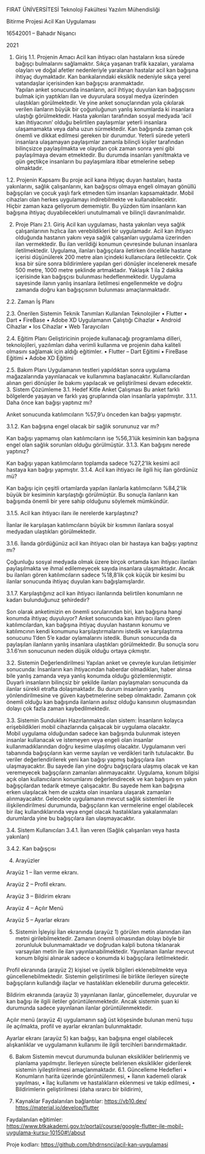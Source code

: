  

FIRAT ÜNİVERSİTESİ
Teknoloji Fakültesi
Yazılım Mühendisliği

 

Bitirme Projesi
Acil Kan Uygulaması

16542001 – Bahadır Nişancı



2021
1.	Giriş
1.1.	Projenin Amacı
Acil kan ihtiyacı olan hastaların kısa sürede bağışçı bulmalarını sağlamaktır. Sıkça yaşanan trafik kazaları, yaralama olayları ve doğal afetler nedenleriyle yaralanan hastalar acil kan bağışına ihtiyaç duymaktadır. Kan bankalarındaki eksiklik nedeniyle sıkça yerel vatandaşlar içerisinden kan bağışçısı aranmaktadır.  
Yapılan anket sonucunda insanların, acil ihtiyaç duyulan kan bağışçısını bulmak için yaptıkları ilan ve duyurulara sosyal medya üzerinden ulaştıkları görülmektedir. Ve yine anket sonuçlarından yola çıkılarak verilen ilanların büyük bir çoğunluğunun yanlış konumlarda ki insanlara ulaştığı görülmektedir. 
Hasta yakınları tarafından sosyal medyada ‘acil kan ihtiyacının’ olduğu belirtilen paylaşımlar yeterli insanlara ulaşamamakta veya daha uzun sürmektedir. Kan bağışında zaman çok önemli ve dikkat edilmesi gereken bir durumdur. Yeterli sürede yeterli insanlara ulaşamayan paylaşımlar zamanla bilinçli kişiler tarafından bilinçsizce paylaşılmakta ve olaydan çok zaman sonra yeni gibi paylaşılmaya devam etmektedir. Bu durumda insanları yanıltmakta ve gün geçtikçe insanların bu paylaşımlara itibar etmelerine sebep olmaktadır. 

1.2.	Projenin Kapsamı
Bu proje acil kana ihtiyaç duyan hastaları, hasta yakınlarını, sağlık çalışanlarını, kan bağışçısı olmaya engeli olmayan gönüllü bağışçıları ve çocuk yaşlı fark etmeden tüm insanları kapsamaktadır. Mobil cihazları olan herkes uygulamayı indirebilmekte ve kullanabilecektir.  
Hiçbir zaman kaza geliyorum dememiştir. Bu yüzden tüm insanların kan bağışına ihtiyaç duyabilecekleri unutulmamalı ve bilinçli davranılmalıdır.  

2.	Proje Planı
2.1.	Giriş
Acil kan uygulaması, hasta yakınları veya sağlık çalışanlarının hızlıca ilan verebildikleri bir uygulamadır. Acil kan ihtiyacı olduğunda hastanın yakını veya sağlık çalışanları uygulama üzerinden ilan vermektedir. Bu ilan verildiği konumun çevresinde bulunan insanlara iletilmektedir. Uygulama, ilanları bağışçılara iletirken öncelikle hastane içerisi düşünülerek 200 metre alan içindeki kullanıcılara iletilecektir. Çok kısa bir süre sonra bildirimlere yapılan geri dönüşler incelenerek mesafe 500 metre, 1000 metre şeklinde artmaktadır. Yaklaşık 1 ila 2 dakika içerisinde kan bağışçısı bulunması hedeflenmektedir. 
Uygulama sayesinde ilanın yanlış insanlara iletilmesi engellenmekte ve doğru zamanda doğru kan bağışçısının bulunması amaçlanmaktadır. 

2.2.	Zaman İş Planı
 

2.3.	Önerilen Sistemin Teknik Tanımları
Kullanılan Teknolojiler 
•	Flutter 
•	Dart 
•	FireBase 
•	Adobe XD 
Uygulamanın Çalıştığı Cihazlar 
•	Android Cihazlar 
•	Ios Cihazlar 
•	Web Tarayıcıları 

2.4.	Eğitim Planı
Geliştiricinin projede kullanacağı programlama dilleri, teknolojileri, yazılımları daha verimli kullanma ve projenin daha kaliteli olmasını sağlamak için aldığı eğitimler. 
•	Flutter – Dart Eğitimi 
•	FireBase Eğitimi 
•	Adobe XD Eğitimi 

2.5.	Bakım Planı
Uygulamanın testleri yapıldıktan sonra uygulama mağazalarında yayınlanacak ve kullanımına başlanacaktır. Kullanıcılardan alınan geri dönüşler ile bakımı yapılacak ve geliştirilmesi devam edecektir.  
3.	Sistem Çözümleme
3.1.	Hedef Kitle Anket Çalışması
Bu anket farklı bölgelerde yaşayan ve farklı yaş gruplarında olan insanlarla yapılmıştır. 
3.1.1.	Daha önce kan bağışı yaptınız mı?

  

Anket sonucunda katılımcıların %57,9’u önceden kan bağışı yapmıştır. 

3.1.2.	Kan bağışına engel olacak bir sağlık sorununuz var mı?

  

Kan bağışı yapmamış olan katılımcıların ise %56,3’lük kesiminin kan bağışına engel olan sağlık sorunları olduğu görülmüştür. 
3.1.3.	Kan bağışını nerede yaptınız?





Kan bağışı yapan katılımcıların toplamda sadece  %27,2’lik kesimi acil hastaya kan bağışı yapmıştır. 
3.1.4.	Acil kan ihtiyacı ile ilgili hiç ilan gördünüz mü?

  

Kan bağışı için çeşitli ortamlarda yapılan ilanlarla katılımcıların %84,2’lik büyük bir kesiminin karşılaştığı görülmüştür. Bu sonuçla ilanların kan bağışında önemli bir yere sahip olduğunu söylemek mümkündür. 

3.1.5.	Acil kan ihtiyacı ilanı ile nerelerde karşılaştınız?

 
İlanlar ile karşılaşan katılımcıların büyük bir kısmının ilanlara sosyal medyadan ulaştıkları görülmektedir. 

3.1.6.	İlanda gördüğünüz acil kan ihtiyacı olan bir hastaya kan bağışı yaptınız mı?

  
Çoğunluğu sosyal medyada olmak üzere birçok ortamda kan ihtiyacı ilanları paylaşılmakta ve ihmal edilemeyecek sayıda insanlara ulaşmaktadır. Ancak bu ilanları gören katılımcıların sadece %18,8’lik çok küçük bir kesimi bu ilanlar sonucunda ihtiyaç duyulan kanı bağışlamışlardır. 

3.1.7.	Karşılaştığınız acil kan ihtiyacı ilanlarında belirtilen konumların ne kadarı bulunduğunuz şehirdedir?
  

Son olarak anketimizin en önemli sorularından biri, kan bağışına hangi konumda ihtiyaç duyuluyor? Anket sonucunda kan ihtiyacı ilanı gören katılımcılardan, kan bağışına ihtiyaç duyulan hastanın konumu ve katılımcının kendi konumunu karşılaştırmalarını istedik ve karşılaştırma sonucunu 1’den 5’e kadar oylamalarını istedik. Bunun sonucunda da paylaşılan ilanların yanlış insanlara ulaştıkları görülmektedir. Bu sonuçla soru 3.1.6’nın sonucunun neden düşük olduğu ortaya çıkmıştır. 

3.2.	Sistemin Değerlendirilmesi
Yapılan anket ve çevreyle kurulan iletişimler sonucunda: İnsanların kan ihtiyacından haberdar olmadıkları, haber alınsa bile yanlış zamanda veya yanlış konumda olduğu gözlemlenmiştir.  
Duyarlı insanların bilinçsiz bir şekilde ilanları paylaşmaları sonucunda da ilanlar sürekli etrafta dolaşmaktadır. Bu durum insanların yanlış yönlendirilmesine ve güven kaybetmelerine sebep olmaktadır. 
Zamanın çok önemli olduğu kan bağışında ilanların asılsız olduğu kanısının oluşmasından dolayı çok fazla zaman kaybedilmektedir.  

3.3.	Sistemin Sundukları
Hazırlanmakta olan sistem: İnsanların kolayca erişebildikleri mobil cihazlarında çalışacak bir uygulama olacaktır.  
Mobil uygulama olduğundan sadece kan bağışında bulunmak isteyen insanlar kullanacak ve istemeyen veya engeli olan insanlar kullanmadıklarından doğru kesime ulaşılmış olacaktır. 
Uygulamanın veri tabanında bağışçıların kan verme sayıları ve verdikleri tarih tutulacaktır. Bu veriler değerlendirilerek yeni kan bağışı yapmış bağışçılara ilan ulaşmayacaktır. Bu sayede ilan yine doğru bağışçılara ulaşmış olacak ve kan veremeyecek bağışçıların zamanları alınmayacaktır. 
Uygulama, konum bilgisi açık olan kullanıcıların konumlarını değerlendirecek ve kan bağışını en yakın bağışçılardan tedarik etmeye çalışacaktır. Bu sayede hem kan bağışına erken ulaşılacak hem de uzakta olan insanlara ulaşarak zamanları alınmayacaktır. 
Gelecekte uygulamanın mevcut sağlık sistemleri ile ilişkilendirilmesi durumunda, bağışçıların kan vermelerine engel olabilecek bir ilaç kullandıklarında veya engel olacak hastalıklara yakalanmaları durumlarda yine bu bağışçılara ilan ulaşmayacaktır. 

3.4.	Sistem Kullanıcıları
3.4.1.	İlan veren (Sağlık çalışanları veya hasta yakınları)


 



3.4.2.	Kan bağışçısı


                         



4.	Arayüzler

 
Arayüz 1 – İlan verme ekranı.

 
Arayüz 2 – Profil ekranı.
 
Arayüz 3 – Bildirim ekranı

 
Arayüz 4 – Açılır Menü
 
Arayüz 5 – Ayarlar ekranı

5.	Sistemin İşleyişi
İlan ekranında (arayüz 1) görülen metin alanından ilan metni girilebilmektedir. Zamanın önemli olmasından dolayı böyle bir zorunluluk bulunmamaktadır ve doğrudan kalpli butona tıklanarak varsayılan metin ile ilan yayınlanabilmektedir.
Yayınlanan ilanlar mevcut konum bilgisi alınarak sadece o konumda ki bağışçılara iletilmektedir.

Profil ekranında (arayüz 2) kişisel ve üyelik bilgileri eklenebilmekte veya güncellenebilmektedir. Sistemin geliştirilmesi ile birlikte ilerleyen süreçte bağışçıların kullandığı ilaçlar ve hastalıkları eklenebilir duruma gelecektir.

Bildirim ekranında (arayüz 3) yayınlanan ilanlar, güncellemeler, duyurular ve kan bağışı ile ilgili iletiler görüntülenmektedir. Ancak sistemin şuan ki durumunda sadece yayınlanan ilanlar görüntülenmektedir. 

Açılır menü (arayüz 4) uygulamanın sağ üst köşesinde bulunan menü tuşu ile açılmakta, profil ve ayarlar ekranları bulunmaktadır.

Ayarlar ekranı (arayüz 5) kan bağışı, kan bağışına engel olabilecek alışkanlıklar ve uygulamanın kullanımı ile ilgili tercihleri barındırmaktadır.

6.	Bakım
Sistemin mevcut durumunda bulunan eksiklikler belirlenmiş ve planlama yapılmıştır. İlerleyen süreçte belirlenen eksiklikler giderilerek sistemin iyileştirilmesi amaçlanmaktadır.
6.1.	Güncelleme Hedefleri
•	Konumların harita üzerinde görüntülenmesi,
•	İlanın kademeli olarak yayılması,
•	İlaç kullanımı ve hastalıkların eklenmesi ve takip edilmesi,
•	Bildirimlerin geliştirilmesi (daha ısrarcı bir bildirim),

7.	Kaynaklar
Faydalanılan bağlantılar:
https://vb10.dev/
https://material.io/develop/flutter

Faydalanılan eğitimler:
https://www.btkakademi.gov.tr/portal/course/google-flutter-ile-mobil-uygulama-kursu-10150#!/about

Proje kodları:
https://github.com/bhdrnsnci/acil-kan-uygulamasi


